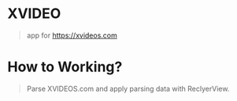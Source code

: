 # XVIDEO
> app for https://xvideos.com 

# How to Working?
> Parse XVIDEOS.com and apply parsing data with ReclyerView.
